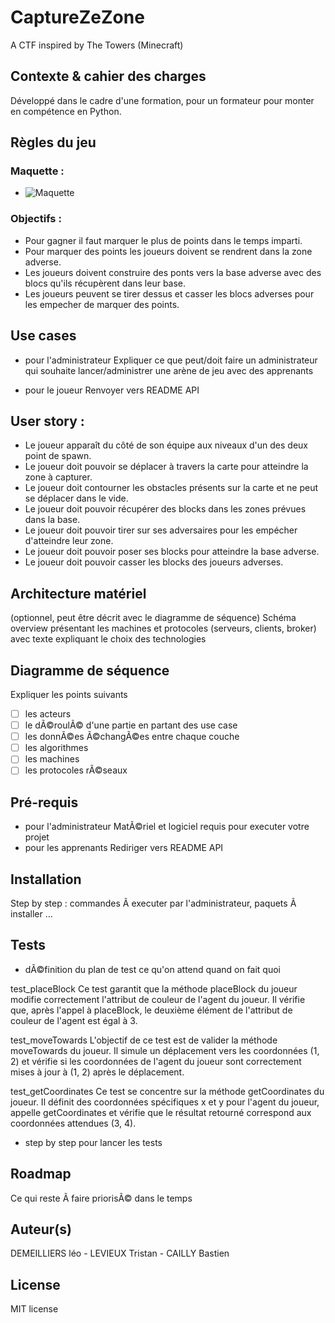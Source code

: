 # CaptureZeZone
A CTF inspired by The Towers (Minecraft)

## Contexte & cahier des charges
Développé dans le cadre d'une formation, pour un formateur pour monter en compétence en Python.

## Règles du jeu
### Maquette :
-  ![Maquette](https://github.com/Babstonks/CaptureZeZone/assets/76537635/11055745-8aed-4056-9d10-bae3c3d1be79)

### Objectifs :
-  Pour gagner il faut marquer le plus de points dans le temps imparti.
-  Pour marquer des points les joueurs doivent se rendrent dans la zone adverse.
-  Les joueurs doivent construire des ponts vers la base adverse avec des blocs qu'ils récupèrent dans leur base.
-  Les joueurs peuvent se tirer dessus et casser les blocs adverses pour les empecher de marquer des points.

## Use cases
- pour l'administrateur
Expliquer ce que peut/doit faire un administrateur qui souhaite lancer/administrer une arène de jeu avec des apprenants 

- pour le joueur
Renvoyer vers README API

## User story :
- Le joueur apparaît du côté de son équipe aux niveaux d'un des deux point de spawn.
- Le joueur doit pouvoir se déplacer à travers la carte pour atteindre la zone à capturer.
- Le joueur doit contourner les obstacles présents sur la carte et ne peut se déplacer dans le vide.
- Le joueur doit pouvoir récupérer des blocks dans les zones prévues dans la base.
- Le joueur doit pouvoir tirer sur ses adversaires pour les empécher d'atteindre leur zone.
- Le joueur doit pouvoir poser ses blocks pour atteindre la base adverse.
- Le joueur doit pouvoir casser les blocks des joueurs adverses.

## Architecture matériel 
(optionnel, peut être décrit avec le diagramme de séquence) 
Schéma overview présentant les machines et protocoles (serveurs, clients, broker) avec texte expliquant le choix des technologies 

## Diagramme de séquence
Expliquer les points suivants
- [ ] les acteurs
- [ ] le dÃ©roulÃ© d'une partie en partant des use case
- [ ] les donnÃ©es Ã©changÃ©es entre chaque couche
- [ ] les algorithmes
- [ ] les machines
- [ ] les protocoles rÃ©seaux

## Pré-requis 
- pour l'administrateur
MatÃ©riel et logiciel requis pour executer votre projet
- pour les apprenants 
Rediriger vers README API

## Installation
Step by step : commandes Ã  executer par l'administrateur, paquets Ã  installer ...

## Tests
- dÃ©finition du plan de test ce qu'on attend quand on fait quoi

test_placeBlock
Ce test garantit que la méthode placeBlock du joueur modifie correctement l'attribut de couleur de l'agent du joueur. Il vérifie que, après l'appel à placeBlock, le deuxième élément de l'attribut de couleur de l'agent est égal à 3.

test_moveTowards
L'objectif de ce test est de valider la méthode moveTowards du joueur. Il simule un déplacement vers les coordonnées (1, 2) et vérifie si les coordonnées de l'agent du joueur sont correctement mises à jour à (1, 2) après le déplacement.

test_getCoordinates
Ce test se concentre sur la méthode getCoordinates du joueur. Il définit des coordonnées spécifiques x et y pour l'agent du joueur, appelle getCoordinates et vérifie que le résultat retourné correspond aux coordonnées attendues (3, 4).

- step by step pour lancer les tests

## Roadmap
Ce qui reste Ã  faire priorisÃ© dans le temps

## Auteur(s)
DEMEILLIERS léo - LEVIEUX Tristan - CAILLY Bastien

## License
MIT license
